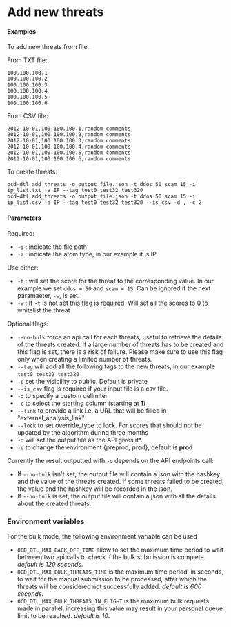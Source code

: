 # Add new threats

#### Examples

To add new threats from file.

From TXT file:

    100.100.100.1
    100.100.100.2
    100.100.100.3
    100.100.100.4
    100.100.100.5
    100.100.100.6


From CSV file:

    2012-10-01,100.100.100.1,random comments
    2012-10-01,100.100.100.2,random comments
    2012-10-01,100.100.100.3,random comments
    2012-10-01,100.100.100.4,random comments
    2012-10-01,100.100.100.5,random comments
    2012-10-01,100.100.100.6,random comments

To create threats:

    ocd-dtl add_threats -o output_file.json -t ddos 50 scam 15 -i ip_list.txt -a IP --tag test0 test32 test320 
    ocd-dtl add_threats -o output_file.json -t ddos 50 scam 15 -i ip_list.csv -a IP --tag test0 test32 test320 --is_csv -d , -c 2

#### Parameters
Required:
* `-i` : indicate the file path 
* `-a` : indicate the atom type, in our example it is IP 

Use either:
* `-t` : will set the score for the threat to the corresponding value. In our example we set `ddos = 50` and `scam = 15`. Can be ignored if the next paramaeter, `-w`, is set.
* `-w` : If `-t` is not set this flag is required. Will set all the scores to 0 to whitelist the threat.


Optional flags:
* `--no-bulk` force an api call for each threats, useful to retrieve the details of the threats created. If a large number of threats has to be created and this flag is set, there is a risk of failure. Please make sure to use this flag only when creating a limited number of threats.
* `--tag` will add all the following tags to the new threats, in our example `test0 test32 test320`  
* `-p` set the visibility to public. Default is private  
* `--is_csv` flag is required if your input file is a csv file.  
* `-d` to specify a custom delimiter  
* `-c` to select the starting column (starting at **1**)  
* `--link` to provide a link i.e. a URL that will be filled in "external_analysis_link"  
* `--lock` to set override_type to lock. For scores that should not be updated by the algorithm during three months 
* `-o` will set the output file as the API gives it*.  
* `-e` to change the environment {preprod, prod},  default is **prod**   


Currently the result outputted with `-o` depends on the API endpoints call:
* If `--no-bulk` isn't set, the output file will contain a json with the hashkey and the value of the threats created. If some threats failed to be created, the value and the hashkey will be recorded in the json.
* If `--no-bulk` is set, the output file will contain a json with all the details about the created threats.

### Environment variables

For the bulk mode, the following environment variable can be used 

* `OCD_DTL_MAX_BACK_OFF_TIME` allow to set the maximum time period to wait between two api 
calls to check if the bulk submission is complete.  *default is 120 seconds*.
* `OCD_DTL_MAX_BULK_THREATS_TIME` is the maximum time period, in seconds, to wait for the manual submission to be processed, 
after which the threats will be considered not successfully added. *default is 600 seconds*.
* `OCD_DTL_MAX_BULK_THREATS_IN_FLIGHT` is the maximum bulk requests made in parallel, 
increasing this value may result in your personal queue limit to be reached. *default is 10*.